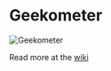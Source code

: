 Geekometer
===========

![Geekometer](http://i.imgur.com/TJEAYpM.jpg)

Read more at the [wiki](https://github.com/dhruvagarwal/geekometer/wiki)
